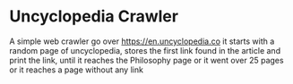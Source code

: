 # Uncyclopedia Crawler

A simple web crawler go over https://en.uncyclopedia.co
it starts with a random page of uncyclopedia,
stores the first link found in the article and print the link,
until 
it reaches the Philosophy page or 
it went over 25 pages or
it reaches a page without any link


